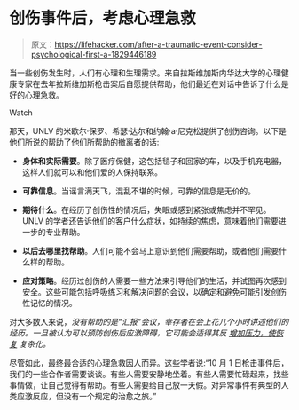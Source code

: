 # 创伤事件后，考虑心理急救

> 原文：<https://lifehacker.com/after-a-traumatic-event-consider-psychological-first-a-1829446189>

当一些创伤发生时，人们有心理和生理需求。来自拉斯维加斯内华达大学的心理健康专家在去年拉斯维加斯枪击案后自愿提供帮助，他们最近在对话中告诉了什么是好的心理急救。

Watch

那天，UNLV 的米歇尔·保罗、希瑟·达尔和约翰·a·尼克松提供了创伤咨询。以下是他们所说的帮助了他们所帮助的撤离者的话:

*   **身体和实际需要**。除了医疗保健，这包括毯子和回家的车，以及手机充电器，这样人们就可以和他们爱的人保持联系。

*   **可靠信息**。当谣言满天飞，混乱不堪的时候，可靠的信息是无价的。
*   **期待什么**。在经历了创伤性的情况后，失眠或感到紧张或焦虑并不罕见。UNLV 的学者还告诉他们的客户什么症状，如持续的焦虑，意味着他们需要进一步的专业帮助。
*   **以后去哪里找帮助**。人们可能不会马上意识到他们需要帮助，或者他们需要什么样的帮助。
*   **应对策略**。经历过创伤的人需要一些方法来引导他们的生活，并试图再次感到安全。这些可能包括呼吸练习和解决问题的会议，以确定和避免可能引发创伤性记忆的情况。

对大多数人来说，*没有帮助的是“汇报”会议，幸存者在会上花几个小时讲述他们的经历。一旦被认为可以预防创伤后应激障碍，它可能会适得其反 [增加压力，使恢复](https://www.ptsd.va.gov/professional/trauma/disaster-terrorism/debriefing-after-disasters.asp) 复杂化。*

尽管如此，最终最合适的心理急救因人而异。这些学者说:“10 月 1 日枪击事件后，我们的一些合作者需要谈谈。有些人需要安静地坐着。有些人需要忙碌起来，找些事情做，让自己觉得有帮助。有些人需要给自己放一天假。对异常事件有典型的人类应激反应，但没有一个规定的治愈之旅。”